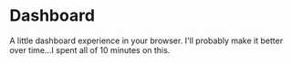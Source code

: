 # Dashboard
A little dashboard experience in your browser. I'll probably make it better over time...I spent all of 10 minutes on this.
